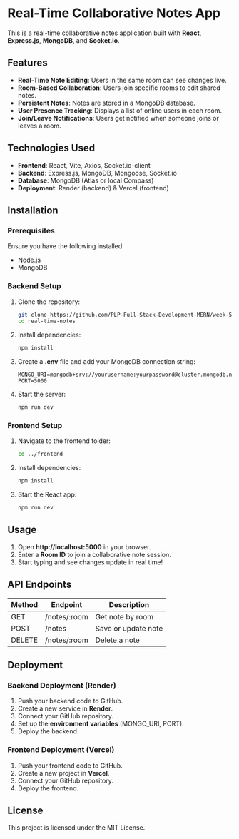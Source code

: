 # Real-Time Collaborative Notes App

This is a real-time collaborative notes application built with **React**, **Express.js**, **MongoDB**, and **Socket.io**.

## Features

- **Real-Time Note Editing**: Users in the same room can see changes live.
- **Room-Based Collaboration**: Users join specific rooms to edit shared notes.
- **Persistent Notes**: Notes are stored in a MongoDB database.
- **User Presence Tracking**: Displays a list of online users in each room.
- **Join/Leave Notifications**: Users get notified when someone joins or leaves a room.

## Technologies Used

- **Frontend**: React, Vite, Axios, Socket.io-client
- **Backend**: Express.js, MongoDB, Mongoose, Socket.io
- **Database**: MongoDB (Atlas or local Compass)
- **Deployment**: Render (backend) & Vercel (frontend)

## Installation

### Prerequisites
Ensure you have the following installed:
- Node.js
- MongoDB

### Backend Setup
1. Clone the repository:
   ```sh
   git clone https://github.com/PLP-Full-Stack-Development-MERN/week-5-real-time-communication-with-socket-io-LEAKONO.git
   cd real-time-notes
   ```
2. Install dependencies:
   ```sh
   npm install
   ```
3. Create a **.env** file and add your MongoDB connection string:
   ```env
   MONGO_URI=mongodb+srv://yourusername:yourpassword@cluster.mongodb.net/notesDB
   PORT=5000
   ```
4. Start the server:
   ```sh
   npm run dev
   ```

### Frontend Setup
1. Navigate to the frontend folder:
   ```sh
   cd ../frontend
   ```
2. Install dependencies:
   ```sh
   npm install
   ```
3. Start the React app:
   ```sh
   npm run dev
   ```

## Usage
1. Open **http://localhost:5000** in your browser.
2. Enter a **Room ID** to join a collaborative note session.
3. Start typing and see changes update in real time!

## API Endpoints
| Method | Endpoint | Description |
|--------|---------|-------------|
| GET | /notes/:room | Get note by room |
| POST | /notes | Save or update note |
| DELETE | /notes/:room | Delete a note |

## Deployment
### Backend Deployment (Render)
1. Push your backend code to GitHub.
2. Create a new service in **Render**.
3. Connect your GitHub repository.
4. Set up the **environment variables** (MONGO_URI, PORT).
5. Deploy the backend.

### Frontend Deployment (Vercel)
1. Push your frontend code to GitHub.
2. Create a new project in **Vercel**.
3. Connect your GitHub repository.
4. Deploy the frontend.

## License
This project is licensed under the MIT License.

